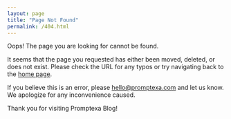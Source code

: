 ```yaml
---
layout: page
title: "Page Not Found"
permalink: /404.html
---
```


Oops! The page you are looking for cannot be found.

It seems that the page you requested has either been moved, deleted, or does not exist. Please check the URL for any typos or try navigating back to the [home page](/).

If you believe this is an error, please [hello@promptexa.com](mailto:hello@promptexa.com) and let us know. We apologize for any inconvenience caused.

Thank you for visiting Promptexa Blog!
